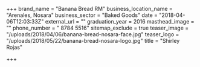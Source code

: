 +++
brand_name = "Banana Bread RM"
business_location_name = "Arenales, Nosara"
business_sector = "Baked Goods"
date = "2018-04-06T12:03:33Z"
external_url = ""
graduation_year = 2016
masthead_image = ""
phone_number = " 8784 5516"
sitemap_exclude = true
teaser_image = "/uploads/2018/04/06/banana-bread-nosara-face.jpg"
teaser_logo = "/uploads/2018/05/22/banana-bread-nosara-logo.jpg"
title = "Shirley Rojas"

+++

